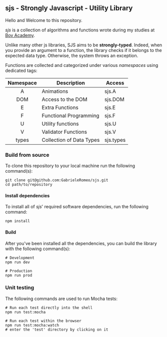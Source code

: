 ## sjs - Strongly Javascript - Utility Library

Hello and Welcome to this repository.

*sjs* is a collection of algorithms and functions wrote during my studies at [Bov Academy](https://www.bovacademy.com).



Unlike many other js libraries, SJS aims to be **strongly-typed**. Indeed, when you provide an argument to a function, the library checks if it belongs to the expected data type. Otherwise, the system throws an exception.



Functions are collected and categorized under various *namespaces* using dedicated tags:



| Namespace | Description              | Access    |
| :-------: | ------------------------ | --------- |
|     A     | Animations               | sjs.A     |
|    DOM    | Access to the DOM        | sjs.DOM   |
|     E     | Extra Functions          | sjs.E     |
|     F     | Functional Programming   | sjs.F     |
|     U     | Utility functions        | sjs.U     |
|     V     | Validator Functions      | sjs.V     |
|   types   | Collection of Data Types | sjs.types |



### Build from source

To clone this repository to your local machine run the following command(s):

```shell
git clone git@github.com:GabrieleRomeo/sjs.git
cd path/to/repository
```

#### Install dependencies

To install all of *sjs*' required software dependencies, run the following command:

```shell
npm install
```

 #### Build

After you've been installed all the dependencies, you can build the library with the following command(s):

```shell
# Development
npm run dev 

# Production 
npm run prod
```

### Unit testing

The following commands are used to run Mocha tests:

```shell
# Run each test directly into the shell
npm run test:mocha 

# Run each test within the browser
npm run test:mocha:watch
# enter the 'test' directory by clicking on it
```

### 
